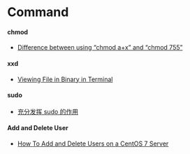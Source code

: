 # Command

#### chmod
* [Difference between using “chmod a+x” and “chmod 755”](http://stackoverflow.com/questions/18596778/difference-between-using-chmod-ax-and-chmod-755)

#### xxd
* [Viewing File in Binary in Terminal](http://stackoverflow.com/questions/1765311/viewing-file-in-binary-in-terminal)

#### sudo
* [充分发挥 sudo 的作用](http://www.ibm.com/developerworks/cn/aix/library/au-sudo/index.html)

#### Add and Delete User
* [How To Add and Delete Users on a CentOS 7 Server](https://www.digitalocean.com/community/tutorials/how-to-add-and-delete-users-on-a-centos-7-server)
